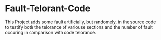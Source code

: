 # Fault-Telorant-Code

This Project adds some fault artificially, but randomely, in the source code to testify both the telorance of variouse sections and the number of fault occuring in comparison with code telorance.
